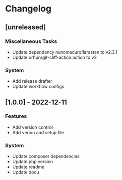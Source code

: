 # Changelog
## [unreleased]

### Miscellaneous Tasks

- Update dependency nunomaduro/larastan to v2.3.1
- Update orhun/git-cliff-action action to v2

### System

- Add release drafter
- Update workflow configs

## [1.0.0] - 2022-12-11

### Features

- Add version control
- Add verion and setup file

### System

- Update composer dependencies
- Update php version
- Update readme
- Update docu

<!-- generated by git-cliff -->

